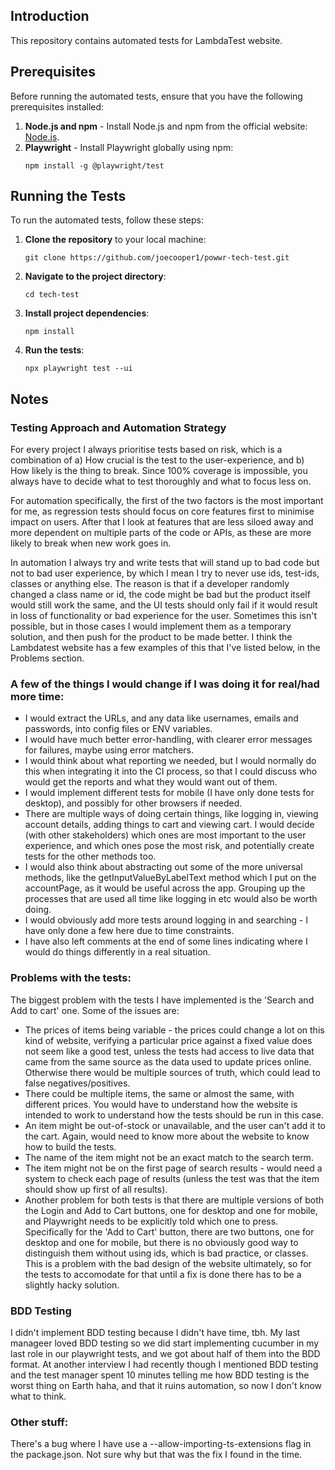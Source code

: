 ## Introduction

This repository contains automated tests for LambdaTest website.

## Prerequisites

Before running the automated tests, ensure that you have the following prerequisites installed:

1. **Node.js and npm** - Install Node.js and npm from the official website: [Node.js](https://nodejs.org/).
2. **Playwright** - Install Playwright globally using npm:
   ```
   npm install -g @playwright/test
   ```

## Running the Tests
To run the automated tests, follow these steps:

1. **Clone the repository** to your local machine:
   ```
   git clone https://github.com/joecooper1/powwr-tech-test.git
   ```

2. **Navigate to the project directory**:
   ```
   cd tech-test
   ```

3. **Install project dependencies**:
   ```
   npm install
   ```

4. **Run the tests**:
   ```
   npx playwright test --ui
   ```


## Notes

### Testing Approach and Automation Strategy

For every project I always prioritise tests based on risk, which is a combination of a) How crucial is the test to the user-experience, and b) How likely is the thing to break. Since 100% coverage is impossible, you always have to decide what to test thoroughly and what to focus less on.

For automation specifically, the first of the two factors is the most important for me, as regression tests should focus on core features first to minimise impact on users. After that I look at features that are less siloed away and more dependent on multiple parts of the code or APIs, as these are more likely to break when new work goes in.

In automation I always try and write tests that will stand up to bad code but not to bad user experience, by which I mean I try to never use ids, test-ids, classes or anything else. The reason is that if a developer randomly changed a class name or id, the code might be bad but the product itself would still work the same, and the UI tests should only fail if it would result in loss of functionality or bad experience for the user. Sometimes this isn't possible, but in those cases I would implement them as a temporary solution, and then push for the product to be made better. I think the Lambdatest website has a few examples of this that I've listed below, in the Problems section.

### A few of the things I would change if I was doing it for real/had more time:

- I would extract the URLs, and any data like usernames, emails and passwords, into config files or ENV variables.
- I would have much better error-handling, with clearer error messages for failures, maybe using error matchers.
- I would think about what reporting we needed, but I would normally do this when integrating it into the CI process, so that I could discuss who would get the reports and what they would want out of them.
- I would implement different tests for mobile (I have only done tests for desktop), and possibly for other browsers if needed.
- There are multiple ways of doing certain things, like logging in, viewing account details, adding things to cart and viewing cart. I would decide (with other stakeholders) which ones are most important to the user experience, and which ones pose the most risk, and potentially create tests for the other methods too.
- I would also think about abstracting out some of the more universal methods, like the getInputValueByLabelText method which I put on the accountPage, as it would be useful across the app. Grouping up the processes that are used all time like logging in etc would also be worth doing.
- I would obviously add more tests around logging in and searching - I have only done a few here due to time constraints.
- I have also left comments at the end of some lines indicating where I would do things differently in a real situation.

### Problems with the tests:

The biggest problem with the tests I have implemented is the 'Search and Add to cart' one. Some of the issues are:
- The prices of items being variable - the prices could change a lot on this kind of website, verifying a particular price against a fixed value does not seem like a good test, unless the tests had access to live data that came from the same source as the data used to update prices online. Otherwise there would be multiple sources of truth, which could lead to false negatives/positives.
- There could be multiple items, the same or almost the same, with different prices. You would have to understand how the website is intended to work to understand how the tests should be run in this case.
- An item might be out-of-stock or unavailable, and the user can't add it to the cart. Again, would need to know more about the website to know how to build the tests.
- The name of the item might not be an exact match to the search term.
- The item might not be on the first page of search results - would need a system to check each page of results (unless the test was that the item should show up first of all results).
- Another problem for both tests is that there are multiple versions of both the Login and Add to Cart buttons, one for desktop and one for mobile, and Playwright needs to be explicitly told which one to press. Specifically for the 'Add to Cart' button, there are two buttons, one for desktop and one for mobile, but there is no obviously good way to distinguish them without using ids, which is bad practice, or classes. This is a problem with the bad design of the website ultimately, so for the tests to accomodate for that until a fix is done there has to be a slightly hacky solution.

### BDD Testing

I didn't implement BDD testing because I didn't have time, tbh. My last manageer loved BDD testing so we did start implementing cucumber in my last role in our playwright tests, and we got about half of them into the BDD format. At another interview I had recently though I mentioned BDD testing and the test manager spent 10 minutes telling me how BDD testing is the worst thing on Earth haha, and that it ruins automation, so now I don't know what to think.

### Other stuff:

There's a bug where I have use a --allow-importing-ts-extensions flag in the package.json. Not sure why but that was the fix I found in the time.
